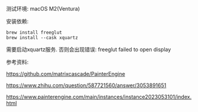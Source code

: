 测试环境: macOS M2(Ventura)

安装依赖:

```shell
brew install freeglut
brew install --cask xquartz
```

需要启动xquartz服务. 否则会出现错误: freeglut failed to open display

参考资料:

https://github.com/matrixcascade/PainterEngine

https://www.zhihu.com/question/587721560/answer/3053891651

https://www.painterengine.com/main/instances/instance2023053101/index.html

